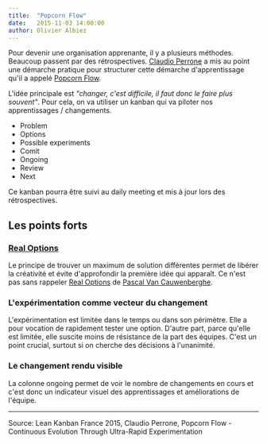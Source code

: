 ```yaml
---
title:  "Popcorn Flow"
date:   2015-11-03 14:00:00
author: Olivier Albiez
---
```


Pour devenir une organisation apprenante, il y a plusieurs méthodes. Beaucoup passent par des rétrospectives. [Claudio Perrone] a mis au point une démarche pratique pour structurer cette démarche d'apprentissage qu'il a appelé [Popcorn Flow].

L'idée principale est _"changer, c'est difficile, il faut donc le faire plus souvent"_. Pour cela, on va utiliser un kanban qui va piloter nos apprentissages / changements.

- Problem
- Options
- Possible experiments
- Comit
- Ongoing
- Review
- Next

Ce kanban pourra être suivi au daily meeting et mis à jour lors des rétrospectives.


## Les points forts

### [Real Options]

Le principe de trouver un maximum de solution différentes permet de libérer la créativité et évite d'approfondir la première idée qui apparaît. Ce n'est pas sans rappeler [Real Options] de [Pascal Van Cauwenberghe].


### L'expérimentation comme vecteur du changement

L'expérimentation est limitée dans le temps ou dans son périmètre. Elle a pour vocation de rapidement tester une option. D'autre part, parce qu'elle est limitée, elle suscite moins de résistance de la part des équipes. C'est un point crucial, surtout si on cherche des décisions à l'unanimité.

<!--
Une experience peut etre arrété, mais il est très dificile d'oublier ce que l'on a apprit. De ce point de vue, l'experience peut etre utiliser pour
-->


### Le changement rendu visible

La colonne ongoing permet de voir le nombre de changements en cours et c'est donc un indicateur visuel des apprentissages et améliorations de l'équipe.


---
Source: Lean Kanban France 2015, Claudio Perrone, Popcorn Flow - Continuous Evolution Through Ultra-Rapid Experimentation


[Claudio Perrone]: https://www.linkedin.com/in/claudioperrone
[Popcorn Flow]: http://popcornflow.com/
[Real Options]: http://www.agilecoach.net/coach-tools/real-options/
[Pascal Van Cauwenberghe]: https://www.linkedin.com/in/pascalvancauwenberghe
